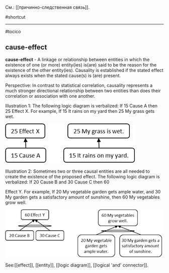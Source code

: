 См.: [[причинно-следственная связь]].

#shortcut




<hr/>

#tocico

## cause-effect

<b>cause-effect</b> -  A linkage or relationship between entities in which the existence of one (or more) entity(ies) is(are) said to be the reason for the existence of the other entity(ies).  Causality is established if the stated effect always exists when the stated cause(s) is (are) present.



Perspective:  In contrast to statistical correlation, causality represents a much stronger directional relationship between two entities than does their correlation or association with one another. 

Illustration 1: The following logic diagram is verbalized: If 15 Cause A then 25 Effect X. For example, If 15 It rains on my yard then 25 My grass gets wet. 
 
![](images/image58.png)

Illustration 2: Sometimes two or three causal entities are all needed to create the existence of the proposed effect.  The following logic diagram is verbalized: If 20 Cause B and 30 Cause C then 60 

Effect Y.  For example, If 20 My vegetable garden gets ample water, and 30 My garden gets a satisfactory amount of sunshine, then 60 My vegetables grow well. 
 
![](images/image16.png)

See:[[effect]], [[entity]], [[logic diagram]], [[logical 'and' connector]].
